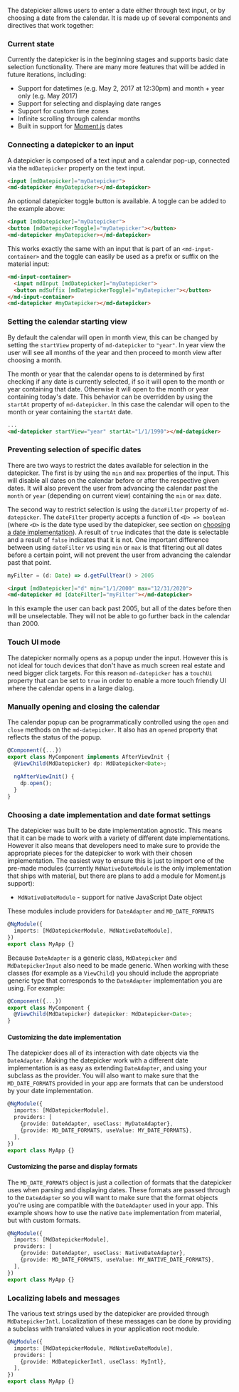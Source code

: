 The datepicker allows users to enter a date either through text input, or by choosing a date from
the calendar. It is made up of several components and directives that work together:

<!-- TODO: INSERT OVERVIEW EXAMPLE HERE -->

### Current state
Currently the datepicker is in the beginning stages and supports basic date selection functionality.
There are many more features that will be added in future iterations, including:
 * Support for datetimes (e.g. May 2, 2017 at 12:30pm) and month + year only (e.g. May 2017)
 * Support for selecting and displaying date ranges
 * Support for custom time zones
 * Infinite scrolling through calendar months
 * Built in support for [Moment.js](https://momentjs.com/) dates

### Connecting a datepicker to an input
A datepicker is composed of a text input and a calendar pop-up, connected via the `mdDatepicker`
property on the text input.

```html
<input [mdDatepicker]="myDatepicker">
<md-datepicker #myDatepicker></md-datepicker>
```

An optional datepicker toggle button is available. A toggle can be added to the example above:

```html
<input [mdDatepicker]="myDatepicker">
<button [mdDatepickerToggle]="myDatepicker"></button>
<md-datepicker #myDatepicker></md-datepicker>
```

This works exactly the same with an input that is part of an `<md-input-container>` and the toggle
can easily be used as a prefix or suffix on the material input:

```html
<md-input-container>
  <input mdInput [mdDatepicker]="myDatepicker">
  <button mdSuffix [mdDatepickerToggle]="myDatepicker"></button>
</md-input-container>
<md-datepicker #myDatepicker></md-datepicker>
```

### Setting the calendar starting view
By default the calendar will open in month view, this can be changed by setting the `startView`
property of `md-datepicker` to `"year"`. In year view the user will see all months of the year and
then proceed to month view after choosing a month.

The month or year that the calendar opens to is determined by first checking if any date is
currently selected, if so it will open to the month or year containing that date. Otherwise it will
open to the month or year containing today's date. This behavior can be overridden by using the
`startAt` property of `md-datepicker`. In this case the calendar will open to the month or year
containing the `startAt` date. 

```html
...
<md-datepicker startView="year" startAt="1/1/1990"></md-datepicker>
```

### Preventing selection of specific dates
There are two ways to restrict the dates available for selection in the datepicker. The first is by
using the `min` and `max` properties of the input. This will disable all dates on the calendar
before or after the respective given dates. It will also prevent the user from advancing the
calendar past the `month` or `year` (depending on current view) containing the `min` or `max` date.
 
The second way to restrict selection is using the `dateFilter` property of `md-datepicker`. The
`dateFilter` property accepts a function of `<D> => boolean` (where `<D>` is the date type used by
the datepicker, see section on
[choosing a date implementation](#choosing-a-date-implementation-and-date-format-settings)).
A result of `true` indicates that the date is selectable and a result of `false` indicates that it
is not. One important difference between using `dateFilter` vs using `min` or `max` is that
filtering out all dates before a certain point, will not prevent the user from advancing the
calendar past that point.

```ts
myFilter = (d: Date) => d.getFullYear() > 2005 
```

```html
<input [mdDatepicker]="d" min="1/1/2000" max="12/31/2020">
<md-datepicker #d [dateFilter]="myFilter"></md-datepicker>
```

In this example the user can back past 2005, but all of the dates before then will be unselectable.
They will not be able to go further back in the calendar than 2000.

### Touch UI mode
The datepicker normally opens as a popup under the input. However this is not ideal for touch
devices that don't have as much screen real estate and need bigger click targets. For this reason
`md-datepicker` has a `touchUi` property that can be set to `true` in order to enable a more touch
friendly UI where the calendar opens in a large dialog.

### Manually opening and closing the calendar
The calendar popup can be programmatically controlled using the `open` and `close` methods on the
`md-datepicker`. It also has an `opened` property that reflects the status of the popup.

```ts
@Component({...})
export class MyComponent implements AfterViewInit {
  @ViewChild(MdDatepicker) dp: MdDatepicker<Date>;
  
  ngAfterViewInit() {
    dp.open();
  }
}
```

### Choosing a date implementation and date format settings
The datepicker was built to be date implementation agnostic. This means that it can be made to work
with a variety of different date implementations. However it also means that developers need to make
sure to provide the appropriate pieces for the datepicker to work with their chosen implementation.
The easiest way to ensure this is just to import one of the pre-made modules (currently
`MdNativeDateModule` is the only implementation that ships with material, but there are plans to add
a module for Moment.js support):
 * `MdNativeDateModule` - support for native JavaScript Date object
 
These modules include providers for `DateAdapter` and `MD_DATE_FORMATS`

```ts
@NgModule({
  imports: [MdDatepickerModule, MdNativeDateModule],
})
export class MyApp {}
```

Because `DateAdapter` is a generic class, `MdDatepicker` and `MdDatepickerInput` also need to be
made generic. When working with these classes (for example as a `ViewChild`) you should include the
appropriate generic type that corresponds to the `DateAdapter` implementation you are using. For
example:

```ts
@Component({...})
export class MyComponent {
  @ViewChild(MdDatepicker) datepicker: MdDatepicker<Date>;
}
```

#### Customizing the date implementation
The datepicker does all of its interaction with date objects via the `DateAdapter`. Making the
datepicker work with a different date implementation is as easy as extending `DateAdapter`, and
using your subclass as the provider. You will also want to make sure that the `MD_DATE_FORMATS`
provided in your app are formats that can be understood by your date implementation.

```ts
@NgModule({
  imports: [MdDatepickerModule],
  providers: [
    {provide: DateAdapter, useClass: MyDateAdapter},
    {provide: MD_DATE_FORMATS, useValue: MY_DATE_FORMATS},
  ],
})
export class MyApp {}
```

#### Customizing the parse and display formats
The `MD_DATE_FORMATS` object is just a collection of formats that the datepicker uses when parsing
and displaying dates. These formats are passed through to the `DateAdapter` so you will want to make
sure that the format objects you're using are compatible with the `DateAdapter` used in your app.
This example shows how to use the native `Date` implementation from material, but with custom
formats.

```ts
@NgModule({
  imports: [MdDatepickerModule],
  providers: [
    {provide: DateAdapter, useClass: NativeDateAdapter},
    {provide: MD_DATE_FORMATS, useValue: MY_NATIVE_DATE_FORMATS},
  ],
})
export class MyApp {}
```

### Localizing labels and messages
The various text strings used by the datepicker are provided through `MdDatepickerIntl`.
Localization of these messages can be done by providing a subclass with translated values in your
application root module.

```ts
@NgModule({
  imports: [MdDatepickerModule, MdNativeDateModule],
  providers: [
    {provide: MdDatepickerIntl, useClass: MyIntl},
  ],
})
export class MyApp {}
```
